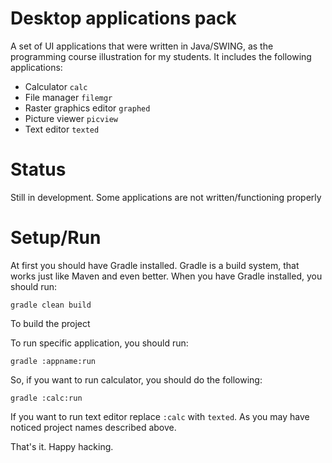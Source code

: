 Desktop applications pack
=========================

A set of UI applications that were written in Java/SWING, as the programming
course illustration for my students. It includes the following applications:

 - Calculator `calc`
 - File manager `filemgr`
 - Raster graphics editor `graphed`
 - Picture viewer `picview`
 - Text editor `texted`


Status
======

Still in development. Some applications are not written/functioning properly


Setup/Run
=========

At first you should have Gradle installed. Gradle is a build system, that
works just like Maven and even better. When you have Gradle installed, you
should run:

    gradle clean build

To build the project

To run specific application, you should run:

    gradle :appname:run

So, if you want to run calculator, you should do the following:

    gradle :calc:run

If you want to run text editor replace `:calc` with `texted`. As you may have
noticed project names described above.

That's it. Happy hacking.

